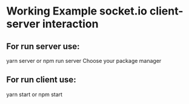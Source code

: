 # Working Example socket.io client-server interaction

## For run server use: 
yarn server or npm run server
Choose your package manager

## For run client use: 
yarn start or npm start
